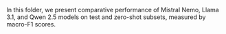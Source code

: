 In this folder, we present comparative performance of Mistral Nemo, Llama 3.1, and Qwen 2.5 models on test and zero-shot subsets, measured by macro-F1 scores.
